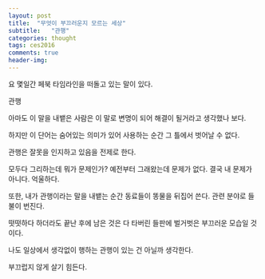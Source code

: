 ```yaml
---
layout: post
title:  "무엇이 부끄러운지 모르는 세상"
subtitle:   "관행"
categories: thought
tags: ces2016
comments: true
header-img: 
---
```


요 몇일간 페북 타임라인을 떠돌고 있는 말이 있다.

관행

아마도 이 말을 내뱉은 사람은 이 말로 변명이 되어 해결이 될거라고 생각했나 보다.

하지만 이 단어는 숨어있는 의미가 있어 사용하는 순간 그 틀에서 벗어날 수 없다. 

관행은 잘못을 인지하고 있음을 전제로 한다. 

모두다 그리하는데 뭐가 문제인가? 예전부터 그래왔는데 문제가 없다. 결국 내 문제가 아니다. 억울하다.

또한, 내가 관행이라는 말을 내뱉는 순간 동료들이 똥물을 뒤집어 쓴다. 관련 분야로 들불이 번진다.

떳떳하다 하더라도 끝난 후에 남은 것은 다 타버린 들판에 벌거벗은 부끄러운 모습일 것이다.

나도 일상에서 생각없이 행하는 관행이 있는 건 아닐까 생각한다.

부끄럽지 않게 살기 힘든다.



